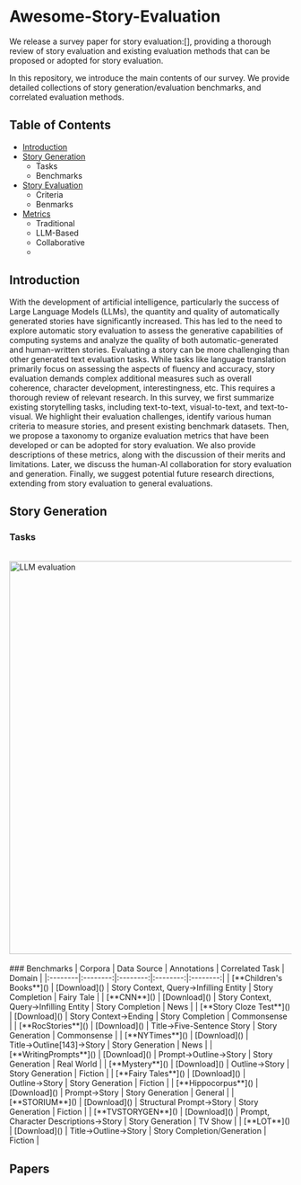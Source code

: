 # Awesome-Story-Evaluation
We release a survey paper for story evaluation:[], providing a thorough review of story evaluation and existing evaluation methods that can be proposed or adopted for story evaluation.

In this repository, we introduce the main contents of our survey. We provide detailed collections of story generation/evaluation benchmarks, and correlated evaluation methods.

## Table of Contents
- [Introduction](#introduction)
- [Story Generation](#story-generation)
  - Tasks
  - Benchmarks
- [Story Evaluation](#papers)
  - Criteria
  - Benmarks
- [Metrics](#papers)
  - Traditional
  - LLM-Based
  - Collaborative
  - 

<a name="introduction"></a>
## Introduction
With the development of artificial intelligence, particularly the success of Large Language Models (LLMs), the quantity and quality of automatically generated stories have significantly increased. This has led to the need to explore automatic story evaluation to assess the generative capabilities of computing systems and analyze the quality of both automatic-generated and human-written stories. Evaluating a story can be more challenging than other generated text evaluation tasks. While tasks like language translation primarily focus on assessing the aspects of fluency and accuracy, story evaluation demands complex additional measures such as overall coherence, character development, interestingness, etc. This requires a thorough review of relevant research.
  In this survey, we first summarize existing storytelling tasks, including text-to-text, visual-to-text, and text-to-visual. We highlight their evaluation challenges, identify various human criteria to measure stories, and present existing benchmark datasets. Then, we propose a taxonomy to organize evaluation metrics that have been developed or can be adopted for story evaluation. We also provide descriptions of these metrics, along with the discussion of their merits and limitations. Later, we discuss the human-AI collaboration for story evaluation and  generation. Finally, we suggest potential future research directions, extending from story evaluation to general evaluations.

<a name="story-generation"></a>
## Story Generation
### Tasks
<br>
<div align="left">
  <img src="imgs/tasks.pdf" alt="LLM evaluation" width="700"><br>
</div>
<br>
### Benchmarks
|  Corpora  |    Data Source   |  Annotations | Correlated Task   |   Domain  |
|:--------|:--------:|:--------:|:--------:|:--------:|
| [**Children's Books**]()  | [Download]() | Story Context, Query→Infilling Entity | Story Completion | Fairy Tale |
| [**CNN**]() |  [Download]() | Story Context, Query→Infilling Entity |  Story Completion |  News |
| [**Story Cloze Test**]()  |  [Download]() | Story Context→Ending  | Story Completion |  Commonsense |
| [**RocStories**]()  |  [Download]() | Title→Five-Sentence Story  | Story Generation |  Commonsense |
| [**NYTimes**]()  |  [Download]() | Title→Outline[143]→Story  | Story Generation |  News |
| [**WritingPrompts**]() |  [Download]() | Prompt→Outline→Story  | Story Generation  | Real World |
| [**Mystery**]()  |  [Download]() | Outline→Story |  Story Generation |  Fiction |
| [**Fairy Tales**]()  |  [Download]() | Outline→Story  | Story Generation  | Fiction |
| [**Hippocorpus**]()  |  [Download]() | Prompt→Story  | Story Generation  | General |
| [**STORIUM**]()  |  [Download]() | Structural Prompt→Story  | Story Generation |  Fiction |
| [**TVSTORYGEN**]() |  [Download]() | Prompt, Character Descriptions→Story  | Story Generation  | TV Show |
| [**LOT**]()  |  [Download]() | Title→Outline→Story  | Story Completion/Generation  | Fiction |

<a name="papers"></a>
## Papers
